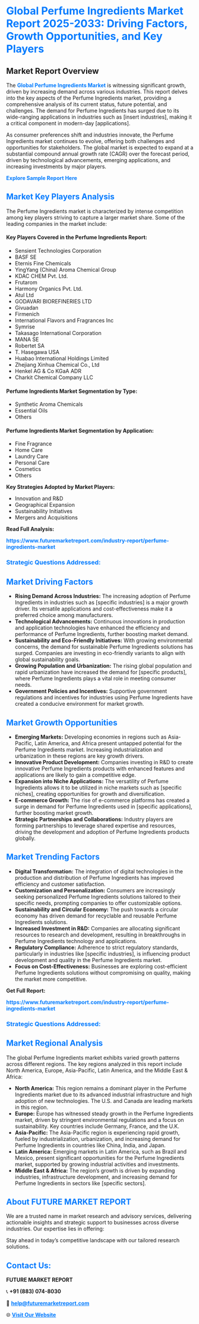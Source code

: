 <h1 style="color: #007BFF;">Global Perfume Ingredients Market Report 2025-2033: Driving Factors, Growth Opportunities, and Key Players</h1>

<section id="overview">
<h2>Market Report Overview</h2>
<p>The <a href="https://www.futuremarketreport.com/industry-report/perfume-ingredients-market" style="color: #007BFF; text-decoration: none;"><strong>Global Perfume Ingredients Market</strong></a> is witnessing significant growth, driven by increasing demand across various industries. This report delves into the key aspects of the Perfume Ingredients market, providing a comprehensive analysis of its current status, future potential, and challenges. The demand for Perfume Ingredients has surged due to its wide-ranging applications in industries such as [insert industries], making it a critical component in modern-day [applications].</p>
<p>As consumer preferences shift and industries innovate, the Perfume Ingredients market continues to evolve, offering both challenges and opportunities for stakeholders. The global market is expected to expand at a substantial compound annual growth rate (CAGR) over the forecast period, driven by technological advancements, emerging applications, and increasing investments by major players.</p>
</section>

<section id="overview">
<p><a href="https://www.futuremarketreport.com/request-sample/reportId=109376" style="color: #007BFF; text-decoration: none;"><strong>Explore Sample Report Here</strong></a></p>
</section>

<section id="key-players">
<h2 style="color: #007BFF;">Market Key Players Analysis</h2>
<p>The Perfume Ingredients market is characterized by intense competition among key players striving to capture a larger market share. Some of the leading companies in the market include:</p>
<h4>Key Players Covered in the Perfume Ingredients Report:</h4>
<ul><li>Sensient Technologies Corporation</li><li>BASF SE</li><li>Eternis Fine Chemicals</li><li>YingYang (China) Aroma Chemical Group</li><li>KDAC CHEM Pvt. Ltd.</li><li>Frutarom</li><li>Harmony Organics Pvt. Ltd.</li><li>Atul Ltd</li><li>GODAVARI BIOREFINERIES LTD</li><li>Givuadan</li><li>Firmenich</li><li>International Flavors and Fragrances Inc</li><li>Symrise</li><li>Takasago International Corporation</li><li>MANA SE</li><li>Robertet SA</li><li>T. Hasegawa USA</li><li>Huabao International Holdings Limited</li><li>Zhejiang Xinhua Chemical Co., Ltd</li><li>Henkel AG &amp; Co KGaA ADR</li><li>Charkit Chemical Company LLC</li></ul>
<h4>Perfume Ingredients Market Segmentation by Type:</h4>
<ul><li>Synthetic Aroma Chemicals</li><li>Essential Oils</li><li>Others</li></ul>

<h4>Perfume Ingredients Market Segmentation by Application:</h4>
<ul><li>Fine Fragrance</li><li>Home Care</li><li>Laundry Care</li><li>Personal Care</li><li>Cosmetics</li><li>Others</li></ul>
<p><strong>Key Strategies Adopted by Market Players:</strong></p>
<ul>
<li>Innovation and R&D</li>
<li>Geographical Expansion</li>
<li>Sustainability Initiatives</li>
<li>Mergers and Acquisitions</li>
</ul>
</section>

<section>
<p><strong>Read Full Analysis: </strong></p><a href="https://www.futuremarketreport.com/industry-report/perfume-ingredients-market" style="color: #007BFF; text-decoration: none;"><strong>https://www.futuremarketreport.com/industry-report/perfume-ingredients-market</strong></a>
<h3 style="color: #007BFF;">Strategic Questions Addressed:</h3>
</section>

<section id="driving-factors">
<h2 style="color: #007BFF;">Market Driving Factors</h2>
<ul>
<li><strong>Rising Demand Across Industries:</strong> The increasing adoption of Perfume Ingredients in industries such as [specific industries] is a major growth driver. Its versatile applications and cost-effectiveness make it a preferred choice among manufacturers.</li>
<li><strong>Technological Advancements:</strong> Continuous innovations in production and application technologies have enhanced the efficiency and performance of Perfume Ingredients, further boosting market demand.</li>
<li><strong>Sustainability and Eco-Friendly Initiatives:</strong> With growing environmental concerns, the demand for sustainable Perfume Ingredients solutions has surged. Companies are investing in eco-friendly variants to align with global sustainability goals.</li>
<li><strong>Growing Population and Urbanization:</strong> The rising global population and rapid urbanization have increased the demand for [specific products], where Perfume Ingredients plays a vital role in meeting consumer needs.</li>
<li><strong>Government Policies and Incentives:</strong> Supportive government regulations and incentives for industries using Perfume Ingredients have created a conducive environment for market growth.</li>
</ul>
</section>

<section id="growth-opportunities">
<h2 style="color: #007BFF;">Market Growth Opportunities</h2>
<ul>
<li><strong>Emerging Markets:</strong> Developing economies in regions such as Asia-Pacific, Latin America, and Africa present untapped potential for the Perfume Ingredients market. Increasing industrialization and urbanization in these regions are key growth drivers.</li>
<li><strong>Innovative Product Development:</strong> Companies investing in R&D to create innovative Perfume Ingredients products with enhanced features and applications are likely to gain a competitive edge.</li>
<li><strong>Expansion into Niche Applications:</strong> The versatility of Perfume Ingredients allows it to be utilized in niche markets such as [specific niches], creating opportunities for growth and diversification.</li>
<li><strong>E-commerce Growth:</strong> The rise of e-commerce platforms has created a surge in demand for Perfume Ingredients used in [specific applications], further boosting market growth.</li>
<li><strong>Strategic Partnerships and Collaborations:</strong> Industry players are forming partnerships to leverage shared expertise and resources, driving the development and adoption of Perfume Ingredients products globally.</li>
</ul>
</section>

<section id="trending-factors">
<h2 style="color: #007BFF;">Market Trending Factors</h2>
<ul>
<li><strong>Digital Transformation:</strong> The integration of digital technologies in the production and distribution of Perfume Ingredients has improved efficiency and customer satisfaction.</li>
<li><strong>Customization and Personalization:</strong> Consumers are increasingly seeking personalized Perfume Ingredients solutions tailored to their specific needs, prompting companies to offer customizable options.</li>
<li><strong>Sustainability and Circular Economy:</strong> The push towards a circular economy has driven demand for recyclable and reusable Perfume Ingredients solutions.</li>
<li><strong>Increased Investment in R&D:</strong> Companies are allocating significant resources to research and development, resulting in breakthroughs in Perfume Ingredients technology and applications.</li>
<li><strong>Regulatory Compliance:</strong> Adherence to strict regulatory standards, particularly in industries like [specific industries], is influencing product development and quality in the Perfume Ingredients market.</li>
<li><strong>Focus on Cost-Effectiveness:</strong> Businesses are exploring cost-efficient Perfume Ingredients solutions without compromising on quality, making the market more competitive.</li>
</ul>
</section>

<section>
<p><strong>Get Full Report: </strong></p><a href="https://www.futuremarketreport.com/industry-report/perfume-ingredients-market" style="color: #007BFF; text-decoration: none;"><strong>https://www.futuremarketreport.com/industry-report/perfume-ingredients-market</strong></a>
<h3 style="color: #007BFF;">Strategic Questions Addressed:</h3>
</section>


<section id="regional-analysis">
<h2 style="color: #007BFF;">Market Regional Analysis</h2>
<p>The global Perfume Ingredients market exhibits varied growth patterns across different regions. The key regions analyzed in this report include North America, Europe, Asia-Pacific, Latin America, and the Middle East & Africa:</p>
<ul>
<li><strong>North America:</strong> This region remains a dominant player in the Perfume Ingredients market due to its advanced industrial infrastructure and high adoption of new technologies. The U.S. and Canada are leading markets in this region.</li>
<li><strong>Europe:</strong> Europe has witnessed steady growth in the Perfume Ingredients market, driven by stringent environmental regulations and a focus on sustainability. Key countries include Germany, France, and the U.K.</li>
<li><strong>Asia-Pacific:</strong> The Asia-Pacific region is experiencing rapid growth, fueled by industrialization, urbanization, and increasing demand for Perfume Ingredients in countries like China, India, and Japan.</li>
<li><strong>Latin America:</strong> Emerging markets in Latin America, such as Brazil and Mexico, present significant opportunities for the Perfume Ingredients market, supported by growing industrial activities and investments.</li>
<li><strong>Middle East & Africa:</strong> The region’s growth is driven by expanding industries, infrastructure development, and increasing demand for Perfume Ingredients in sectors like [specific sectors].</li>
</ul>
</section>

<footer>
<h2 style="color: #007BFF;">About FUTURE MARKET REPORT</h2>
<p>We are a trusted name in market research and advisory services, delivering actionable insights and strategic support to businesses across diverse industries. Our expertise lies in offering:</p>

<p>Stay ahead in today’s competitive landscape with our tailored research solutions.</p>

<h2 style="color: #007BFF;">Contact Us:</h2>
<p><strong>FUTURE MARKET REPORT</strong></p>
<p>📞 <strong>+91 (883) 074-8030</strong></p>
<p>📧 <strong><a href="mailto:help@futuremarketreport.com" style="color: #007BFF;">help@futuremarketreport.com</a></strong></p>
<p>🌐 <strong><a href="https://www.futuremarketreport.com/" style="color: #007BFF;">Visit Our Website</a></strong></p>
</footer>